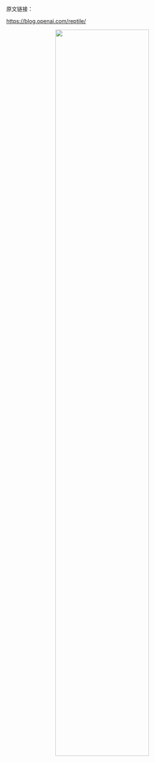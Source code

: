 

原文链接：

https://blog.openai.com/reptile/



<p align="center">
    <img width="70%" height="70%" src="http://images.iterate.site/blog/image/20191101/zlQCQ1fwSwyU.png?imageslim">
</p>

